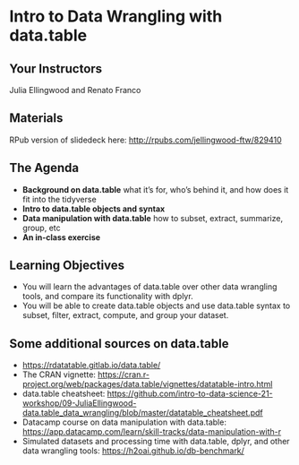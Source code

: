 # Intro to Data Wrangling with data.table

## Your Instructors
Julia Ellingwood and Renato Franco

## Materials
RPub version of slidedeck here: http://rpubs.com/jellingwood-ftw/829410

## The Agenda
- **Background on data.table** what it’s for, who’s behind it, and how does it fit into the tidyverse
- **Intro to data.table objects and syntax**
- **Data manipulation with data.table** how to subset, extract, summarize, group, etc
- **An in-class exercise**

## Learning Objectives
- You will learn the advantages of data.table over other data wrangling tools, and compare its functionality with dplyr.
- You will be able to create data.table objects and use data.table syntax to subset, filter, extract, compute, and group your dataset. 

## Some additional sources on data.table
- https://rdatatable.gitlab.io/data.table/
- The CRAN vignette: https://cran.r-project.org/web/packages/data.table/vignettes/datatable-intro.html
- data.table cheatsheet: https://github.com/intro-to-data-science-21-workshop/09-JuliaEllingwood-data.table_data_wrangling/blob/master/datatable_cheatsheet.pdf
- Datacamp course on data manipulation with data.table: https://app.datacamp.com/learn/skill-tracks/data-manipulation-with-r
- Simulated datasets and processing time with data.table, dplyr, and other data wrangling tools: https://h2oai.github.io/db-benchmark/



